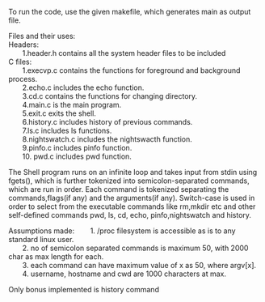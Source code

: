 To run the code, use the given makefile, which generates main as output file.

Files and their uses:<br>
    Headers:<br>
&nbsp;&nbsp;&nbsp;&nbsp;&nbsp;&nbsp;        1.header.h contains all the system header files to be included<br>
    C files:<br>
   &nbsp;&nbsp;&nbsp;&nbsp;&nbsp;&nbsp;     1.execvp.c contains the functions for foreground and background process. <br>
   &nbsp;&nbsp;&nbsp;&nbsp;&nbsp;&nbsp;     2.echo.c includes the echo function.<br>
   &nbsp;&nbsp;&nbsp;&nbsp;&nbsp;&nbsp;     3.cd.c contains the functions for changing directory.<br>
     &nbsp;&nbsp;&nbsp;&nbsp;&nbsp;&nbsp;   4.main.c is the main program.<br>
    &nbsp;&nbsp;&nbsp;&nbsp;&nbsp;&nbsp;    5.exit.c exits the shell.<br>
    &nbsp;&nbsp;&nbsp;&nbsp;&nbsp;&nbsp;    6.history.c includes history of previous commands.<br>
    &nbsp;&nbsp;&nbsp;&nbsp;&nbsp;&nbsp;    7.ls.c includes ls functions.<br>
    &nbsp;&nbsp;&nbsp;&nbsp;&nbsp;&nbsp;    8.nightswatch.c includes the nightswacth function.<br>
    &nbsp;&nbsp;&nbsp;&nbsp;&nbsp;&nbsp;    9.pinfo.c includes pinfo function.<br>
     &nbsp;&nbsp;&nbsp;&nbsp;&nbsp;&nbsp;   10. pwd.c includes pwd function.<br>

The Shell program runs on an infinite loop and takes input from stdin using fgets(), which is further tokenized into semicolon-separated commands, which are run in order. Each command is tokenized separating the commands,flags(if any) and the arguments(if any). Switch-case is used in order to select from the executable commands like rm,mkdir etc and other self-defined commands pwd, ls, cd, echo, pinfo,nightswatch and history.

Assumptions made:
  &nbsp;&nbsp;&nbsp;&nbsp;&nbsp;&nbsp;  1. /proc filesystem is accessible as is to any standard linux user.<br>
  &nbsp;&nbsp;&nbsp;&nbsp;&nbsp;&nbsp;  2. no of semicolon separated commands is maximum 50, with 2000 char as max length for each.<br>
  &nbsp;&nbsp;&nbsp;&nbsp;&nbsp;&nbsp;  3. each command can have maximum value of x as 50, where argv[x].<br>
  &nbsp;&nbsp;&nbsp;&nbsp;&nbsp;&nbsp;  4. username, hostname and cwd are 1000 characters at max.<br>

Only bonus implemented is history command

